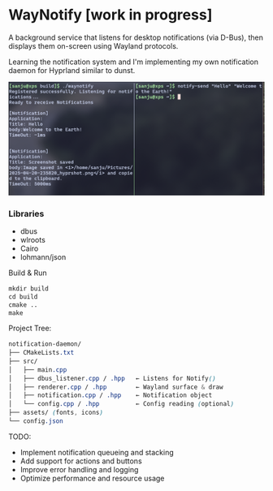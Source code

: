 # WayNotify [work in progress]

A background service that listens for desktop notifications (via D-Bus), then displays them on-screen using Wayland protocols.

Learning the notification system and I'm implementing my own notification daemon for Hyprland similar to dunst.

![Screenshot](assets/Screenshot.png)


### Libraries

- dbus
- wlroots
- Cairo
- lohmann/json


Build & Run

```
mkdir build
cd build
cmake ..
make
```



Project Tree:

```css
notification-daemon/
├── CMakeLists.txt
├── src/
│   ├── main.cpp
│   ├── dbus_listener.cpp / .hpp   ← Listens for Notify()
│   ├── renderer.cpp / .hpp        ← Wayland surface & draw
│   ├── notification.cpp / .hpp    ← Notification object
│   └── config.cpp / .hpp          ← Config reading (optional)
├── assets/ (fonts, icons)
└── config.json
```


TODO:
- Implement notification queueing and stacking
- Add support for actions and buttons
- Improve error handling and logging
- Optimize performance and resource usage
